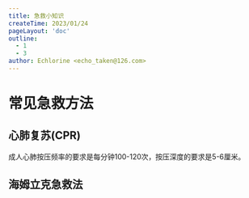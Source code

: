 ```yaml
---
title: 急救小知识
createTime: 2023/01/24
pageLayout: 'doc'
outline:
  - 1
  - 3
author: Echlorine <echo_taken@126.com>
---
```


# 常见急救方法
## 心肺复苏(CPR)
成人心肺按压频率的要求是每分钟100-120次，按压深度的要求是5-6厘米。

## 海姆立克急救法
